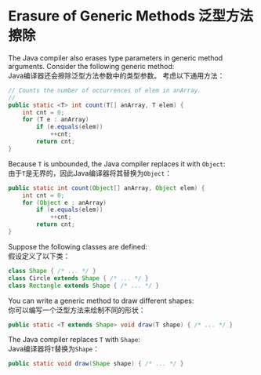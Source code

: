 # Erasure of Generic Methods 泛型方法擦除

The Java compiler also erases type parameters in generic method arguments. Consider the following generic method:  
Java编译器还会擦除泛型方法参数中的类型参数。 考虑以下通用方法：

```java
// Counts the number of occurrences of elem in anArray.
//
public static <T> int count(T[] anArray, T elem) {
    int cnt = 0;
    for (T e : anArray)
        if (e.equals(elem))
            ++cnt;
        return cnt;
}
```

Because `T` is unbounded, the Java compiler replaces it with `Object`:  
由于`T`是无界的，因此Java编译器将其替换为`Object`：

```java
public static int count(Object[] anArray, Object elem) {
    int cnt = 0;
    for (Object e : anArray)
        if (e.equals(elem))
            ++cnt;
        return cnt;
}
```

Suppose the following classes are defined:  
假设定义了以下类：

```java
class Shape { /* ... */ }
class Circle extends Shape { /* ... */ }
class Rectangle extends Shape { /* ... */ }
```

You can write a generic method to draw different shapes:  
你可以编写一个泛型方法来绘制不同的形状：

```java
public static <T extends Shape> void draw(T shape) { /* ... */ }
```

The Java compiler replaces `T` with `Shape`:  
Java编译器将`T`替换为`Shape`：

```java
public static void draw(Shape shape) { /* ... */ }
```